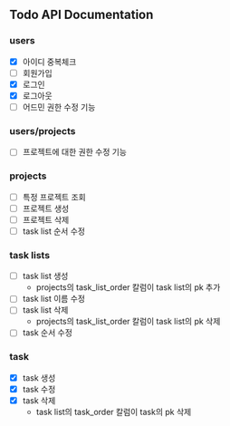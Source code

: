 ## Todo API Documentation

### users
- [x] 아이디 중복체크
- [ ] 회원가입 
- [x] 로그인
- [x] 로그아웃
- [ ] 어드민 권한 수정 기능

### users/projects
- [ ] 프로젝트에 대한 권한 수정 기능

### projects
- [ ] 특정 프로젝트 조회
- [ ] 프로젝트 생성
- [ ] 프로젝트 삭제
- [ ] task list 순서 수정

### task lists
- [ ] task list 생성
    - projects의 task_list_order  칼럼이 task list의 pk 추가
- [ ] task list 이름 수정
- [ ] task list 삭제
    - projects의 task_list_order 칼럼이 task list의 pk 삭제
- [ ] task 순서 수정

### task
- [x] task 생성
- [x] task 수정
- [x] task 삭제
    - task list의 task_order 칼럼이 task의 pk 삭제
